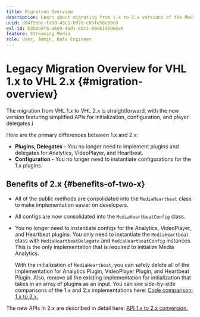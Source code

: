 ```yaml
---
title: Migration Overview
description: Learn about migrating from 1.x to 2.x versions of the Media SDK.
uuid: d84f55bc-fa90-45c1-b97d-cb5fe58e80c0
exl-id: b3b8b9f8-a6e9-4ed1-85c1-80e61460e8a0
feature: Streaming Media
role: User, Admin, Data Engineer
---
```

# Legacy Migration Overview for VHL 1.x to VHL 2.x {#migration-overview}

The migration from VHL 1.x to VHL 2.x is straightforward, with the new version featuring simplified APIs for initialization, configuration, and player delegates.i

Here are the primary differences between 1.x and 2.x:

* **Plugins, Delegates -** You no longer need to implement plugins and delegates for Analytics, VideoPlayer, and Heartbeat.
* **Configuration -** You no longer need to instantiate configurations for the 1.x plugins.

## Benefits of 2.x {#benefits-of-two-x}

* All of the public methods are consolidated into the `MediaHeartbeat` class to make implementation easier on developers.
* All configs are now consolidated into the `MediaHeartbeatConfig` class.
* You no longer need to instantiate configs for the Analytics, VideoPlayer, and Heartbeat plugins. You only need to instantiate the `MediaHeartbeat` class with `MediaHeartbeatDelegate` and `MediaHeartbeatConfig` instances. This is the only implementation that is required to initialize Media Analytics.

   With the initialization of `MediaHeartbeat`, you can safely delete all of the implementation for Analytics Plugin, VideoPlayer Plugin, and Heartbeat Plugin. Also, remove all the existing implementation for initialization that takes in an array of plugins as an input. You can see side-by-side comparisons of the 1.x and 2.x implementations here: [Code comparison: 1.x to 2.x.](./code-comparison-1x-2x.md)

The new APIs in 2.x are described in detail here: [API 1.x to 2.x conversion.](./1x-2x-api-change.md)
